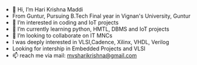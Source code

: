 - 👋 Hi, I’m Hari Krishna Maddi
- From Guntur, Pursuing B.Tech Final year in Vignan's University, Guntur
- 👀 I’m interested in coding and IoT projects
- 🌱 I’m currently learning python, HMTL, DBMS and IoT projects
- 💞️ I’m looking to collaborate on IT MNCs
- I was deeply interested in VLSI,Cadence, Xilinx, VHDL, Verilog
- Looking for intership in Embedded Projects and VLSI
- 📫 reach me via mail: mvsharikrishna@gmail.com

<!---
mvsharikrishna/mvsharikrishna is a ✨ special ✨ repository because its `README.md` (this file) appears on your GitHub profile.
You can click the Preview link to take a look at your changes.
--->
